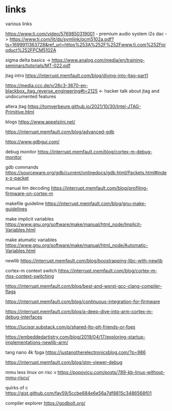 # links
various links

https://www.ti.com/video/5769850319001 - premium audio system
i2s dac -> https://www.ti.com/lit/ds/symlink/pcm5102a.pdf?ts=1699911363728&ref_url=https%253A%252F%252Fwww.ti.com%252Fproduct%252FPCM5102A

sigma delta basics -> https://www.analog.com/media/en/training-seminars/tutorials/MT-022.pdf

jtag intro
https://interrupt.memfault.com/blog/diving-into-jtag-part1

https://media.ccc.de/v/26c3-3670-en-blackbox_jtag_reverse_engineering#t=2125 <- hacker talk about jtag and undocumented features

altera jtag
https://tomverbeure.github.io/2021/10/30/Intel-JTAG-Primitive.html

blogs
https://www.appelsiini.net/


https://interrupt.memfault.com/blog/advanced-gdb

https://www.gdbgui.com/

debug monitor
https://interrupt.memfault.com/blog/cortex-m-debug-monitor

gdb commands
https://sourceware.org/gdb/current/onlinedocs/gdb.html/Packets.html#index-z-packet

manual itm decoding
https://interrupt.memfault.com/blog/profiling-firmware-on-cortex-m

makefile guideline
https://interrupt.memfault.com/blog/gnu-make-guidelines

make implicit variables
https://www.gnu.org/software/make/manual/html_node/Implicit-Variables.html

make atumatic variables
https://www.gnu.org/software/make/manual/html_node/Automatic-Variables.html

newlib
https://interrupt.memfault.com/blog/boostrapping-libc-with-newlib

cortex-m context switch
https://interrupt.memfault.com/blog/cortex-m-rtos-context-switching


https://interrupt.memfault.com/blog/best-and-worst-gcc-clang-compiler-flags

https://interrupt.memfault.com/blog/continuous-integration-for-firmware

https://interrupt.memfault.com/blog/a-deep-dive-into-arm-cortex-m-debug-interfaces

https://lucisqr.substack.com/p/shared-lto-plt-friends-or-foes

https://embeddedartistry.com/blog/2019/04/17/exploring-startup-implementations-newlib-arm/

tang nano 4k fpga
https://justanotherelectronicsblog.com/?p=986


https://interrupt.memfault.com/blog/stm-viewer-debug

mmu less linux on risc v
https://popovicu.com/posts/789-kb-linux-without-mmu-riscv/

quirks of c
https://gist.github.com/fay59/5ccbe684e6e56a7df8815c3486568f01

compiler explorer
https://godbolt.org/


